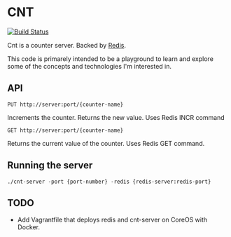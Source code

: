 CNT
===

[![Build Status](https://travis-ci.org/alexissmirnov/cnt.png)](https://travis-ci.org/alexissmirnov/cnt)


Cnt is a counter server. Backed by [Redis](http://redis.io).

This code is primarely intended to be a playground to learn and explore some of the concepts and technologies I'm interested in.

API
---
```
PUT http://server:port/{counter-name}
```
Increments the counter. Returns the new value. Uses Redis INCR command

```
GET http://server:port/{counter-name}
```
Returns the current value of the counter. Uses Redis GET command.


Running the server
------------------

```
./cnt-server -port {port-number} -redis {redis-server:redis-port}
```

TODO
----
* Add Vagrantfile that deploys redis and cnt-server on CoreOS with Docker.

